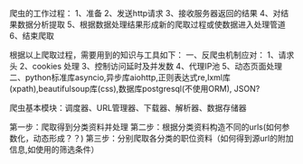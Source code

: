 爬虫的工作过程：
1、准备
2、发送http请求
3、接收服务器返回的结果
4、对结果数据分析提取
5、根据数据处理结果形成新的爬取过程或使数据进入处理管道
6、结束爬取


根据以上爬取过程，需要用到的知识与工具如下：
一、反爬虫机制应对：
1、请求头
2、cookies 处理
3、控制访问延时及并发数
4、代理IP池
5、动态页面处理
二、python标准库asyncio,异步库aiohttp,正则表达式re,lxml库(xpath),beautifulsoup库(css),数据库postgresql(不使用ORM),
JSON?

爬虫基本模块：调度器、URL管理器、下载器、解析器、数据存储器

第一步：爬取得到分类资料并处理
第二步：根据分类资料构造不同的urls(如何参数化，动态形成？？)
第三步：分别爬取各分类的职位资料（如何得到源url的附加信息,如使用的筛选条件）